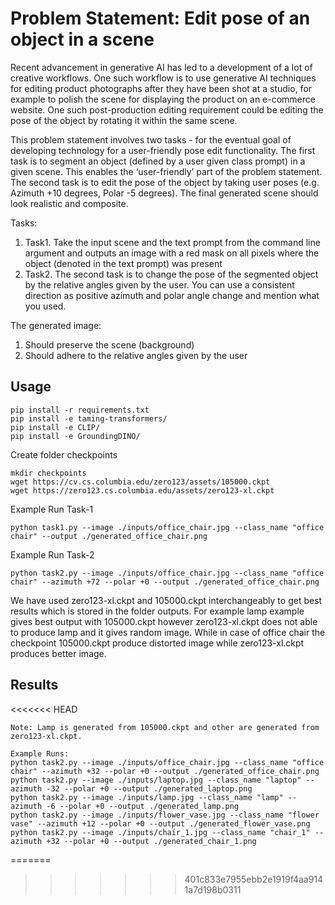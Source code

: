 # Problem Statement: Edit pose of an object in a scene

Recent advancement in generative AI has led to a development of a lot of creative workflows. One
such workflow is to use generative AI techniques for editing product photographs after they have
been shot at a studio, for example to polish the scene for displaying the product on an e-commerce
website. One such post-production editing requirement could be editing the pose of the object by
rotating it within the same scene.

This problem statement involves two tasks - for the eventual goal of developing technology for a
user-friendly pose edit functionality. The first task is to segment an object (defined by a user given
class prompt) in a given scene. This enables the ‘user-friendly’ part of the problem statement. The
second task is to edit the pose of the object by taking user poses (e.g. Azimuth +10 degrees, Polar -5
degrees). The final generated scene should look realistic and composite.

Tasks:
1. Task1. Take the input scene and the text prompt from the command line argument and outputs an image with a red mask on all pixels where the object (denoted in the text prompt) was present
2. Task2. The second task is to change the pose of the segmented object by the relative angles given by the user. You can use a consistent direction as positive azimuth and polar angle change and mention what you used.

The generated image:
1. Should preserve the scene (background)
2. Should adhere to the relative angles given by the user

## Usage
```
pip install -r requirements.txt
pip install -e taming-transformers/
pip install -e CLIP/
pip install -e GroundingDINO/
```
Create folder checkpoints 
```
mkdir checkpoints
wget https://cv.cs.columbia.edu/zero123/assets/105000.ckpt
wget https://zero123.cs.columbia.edu/assets/zero123-xl.ckpt
```
Example Run Task-1
```
python task1.py --image ./inputs/office_chair.jpg --class_name "office chair" --output ./generated_office_chair.png
```
Example Run Task-2
```
python task2.py --image ./inputs/office_chair.jpg --class_name "office chair" --azimuth +72 --polar +0 --output ./generated_office_chair.png
```
We have used zero123-xl.ckpt and 105000.ckpt interchangeably to get best results which is stored in the folder outputs. For example lamp example gives best output with 105000.ckpt however zero123-xl.ckpt does not able to produce lamp and it gives random image. While in case of office chair the checkpoint 105000.ckpt produce distorted image while zero123-xl.ckpt produces better image.

## Results
<<<<<<< HEAD
```
Note: Lamp is generated from 105000.ckpt and other are generated from zero123-xl.ckpt. 

Example Runs:
python task2.py --image ./inputs/office_chair.jpg --class_name "office chair" --azimuth +32 --polar +0 --output ./generated_office_chair.png
python task2.py --image ./inputs/laptop.jpg --class_name "laptop" --azimuth -32 --polar +0 --output ./generated_laptop.png
python task2.py --image ./inputs/lamp.jpg --class_name "lamp" --azimuth -6 --polar +0 --output ./generated_lamp.png
python task2.py --image ./inputs/flower_vase.jpg --class_name "flower vase" --azimuth +12 --polar +0 --output ./generated_flower_vase.png
python task2.py --image ./inputs/chair_1.jpg --class_name "chair_1" --azimuth +32 --polar +0 --output ./generated_chair_1.png
```


=======
>>>>>>> 401c833e7955ebb2e1919f4aa9141a7d198b0311
